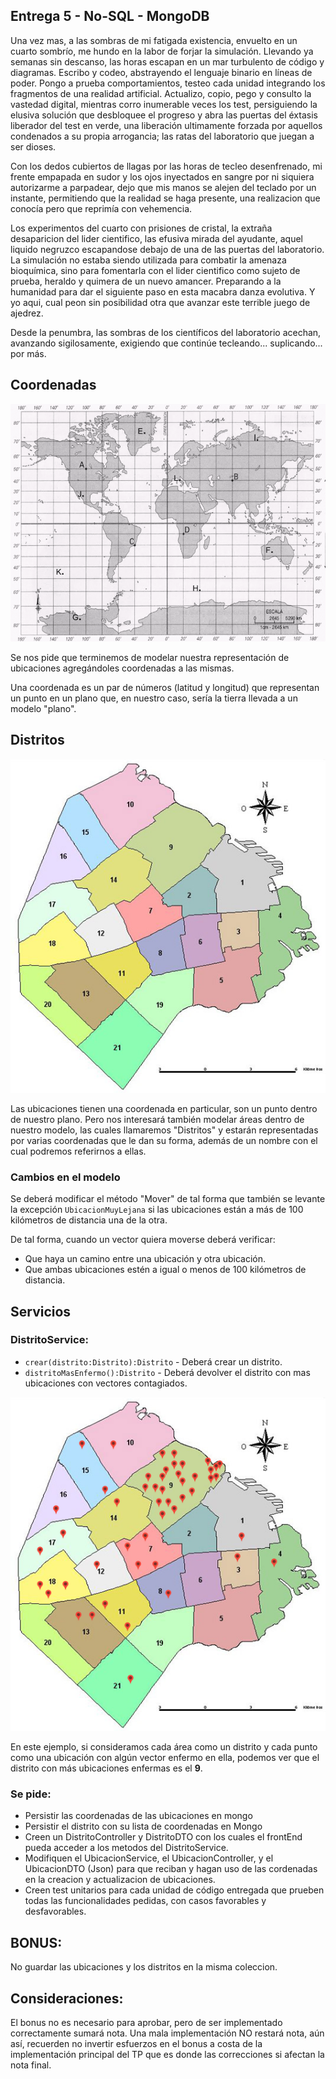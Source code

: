 ## Entrega 5 - No-SQL - MongoDB

Una vez mas, a las sombras de mi fatigada existencia, envuelto en un cuarto sombrío, me hundo en la labor de forjar la simulación.
Llevando ya semanas sin descanso, las horas escapan en un mar turbulento de código y diagramas. 
Escribo y codeo, abstrayendo el lenguaje binario en líneas de poder. Pongo a prueba comportamientos, testeo cada unidad integrando los fragmentos de una realidad artificial. Actualizo, copio, pego y consulto la vastedad digital, mientras corro inumerable veces los test, persiguiendo la elusiva solución que desbloquee el progreso y abra las puertas del éxtasis liberador del test en verde, una liberación ultimamente forzada por aquellos condenados a su propia arrogancia; las ratas del laboratorio que juegan a ser dioses.

Con los dedos cubiertos de llagas por las horas de tecleo desenfrenado, mi frente empapada en sudor y los ojos inyectados en sangre por ni siquiera autorizarme a parpadear, dejo que mis manos se alejen del teclado por un instante, permitiendo que la realidad se haga presente, una realizacion que conocía pero que reprimía con vehemencia.

Los experimentos del cuarto con prisiones de cristal, la extraña desaparicion del lider cientifico, las efusiva mirada del ayudante, aquel liquido negruzco escapandose debajo de una de las puertas del laboratorio. La simulación no estaba siendo utilizada para combatir la amenaza bioquímica, sino para fomentarla con el lider cientifico como sujeto de prueba, heraldo y quimera de un nuevo amancer. Preparando a la humanidad para dar el siguiente paso en esta macabra danza evolutiva. Y yo aqui, cual peon sin posibilidad otra que avanzar este terrible juego de ajedrez.

Desde la penumbra, las sombras de los científicos del laboratorio acechan, avanzando sigilosamente, exigiendo que continúe tecleando... suplicando... por más.

## Coordenadas

<p align="center">
  <img src="longitud-y-latitud.png" />
</p>

Se nos pide que terminemos de modelar nuestra representación de ubicaciones agregándoles coordenadas a las mismas.

Una coordenada es un par de números (latitud y longitud) que representan un punto en un plano que, en nuestro caso, sería la tierra llevada a un modelo "plano".

## Distritos

<p align="center">
  <img src="distritos.png" />
</p>

Las ubicaciones tienen una coordenada en particular, son un punto dentro de nuestro plano. Pero nos interesará también modelar áreas dentro de nuestro modelo, las cuales llamaremos "Distritos" y estarán representadas por varias coordenadas que le dan su forma, además de un nombre con el cual podremos referirnos a ellas.

### Cambios en el modelo

Se deberá modificar el método "Mover" de tal forma que también se levante la excepción `UbicacionMuyLejana` si las ubicaciones están a más de 100 kilómetros de distancia una de la otra.

De tal forma, cuando un vector quiera moverse deberá verificar:
- Que haya un camino entre una ubicación y otra ubicación.
- Que ambas ubicaciones estén a igual o menos de 100 kilómetros de distancia.

## Servicios

### DistritoService:

- `crear(distrito:Distrito):Distrito` - Deberá crear un distrito.
- `distritoMasEnfermo():Distrito` - Deberá devolver el distrito con mas ubicaciones con vectores contagiados.

<p align="center">
  <img src="distritos-enfermos.png" />
</p>

En este ejemplo, si consideramos cada área como un distrito y cada punto como una ubicación con algún vector enfermo en ella, podemos ver que el distrito con más ubicaciones enfermas es el **9**.

### Se pide:
- Persistir las coordenadas de las ubicaciones en mongo
- Persistir el distrito con su lista de coordenadas en Mongo
- Creen un DistritoController y DistritoDTO con los cuales el frontEnd pueda acceder a los metodos del DistritoService. 
- Modifiquen el UbicacionService, el UbicacionController, y el UbicacionDTO (Json) para que reciban y hagan uso de las cordenadas en la creacion y actualizacion de ubicaciones.
- Creen test unitarios para cada unidad de código entregada que prueben todas las funcionalidades pedidas, con casos favorables y desfavorables.

## BONUS:
No guardar las ubicaciones y los distritos en la misma coleccion.

## Consideraciones:
El bonus no es necesario para aprobar, pero de ser implementado correctamente sumará nota. Una mala implementación NO restará nota, aún así, recuerden no invertir esfuerzos en el bonus a costa de la implementación principal del TP que es donde las correcciones si afectan la nota final.
